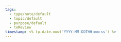 ```yaml
---
tags:
  - type/note/default
  - topic/default
  - purpose/default
  - toReview
timestamp: <% tp.date.now('YYYY-MM-DDTHH:mm:ss') %>
---
```


